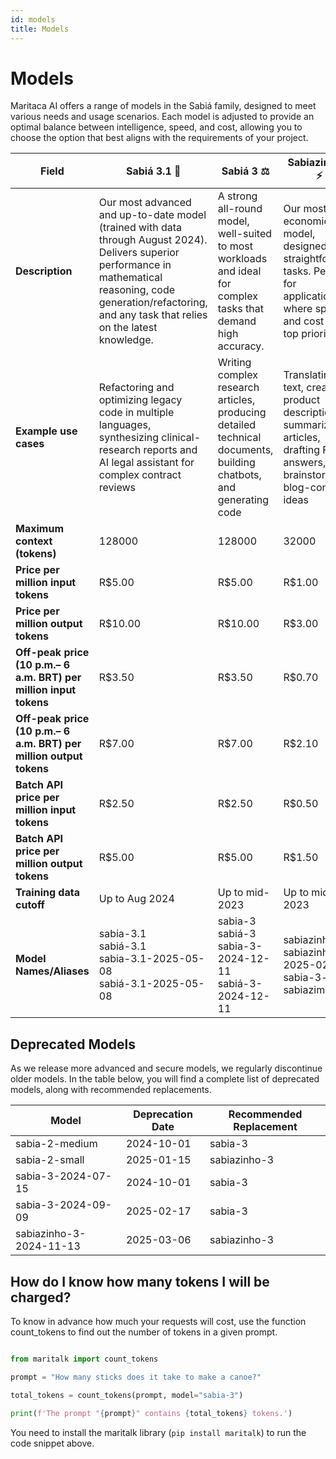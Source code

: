 ```yaml
---
id: models
title: Models
---
```


# Models
Maritaca AI offers a range of models in the Sabiá family, designed to meet various needs and usage scenarios. Each model is adjusted to provide an optimal balance between intelligence, speed, and cost, allowing you to choose the option that best aligns with the requirements of your project.

| **Field**| **Sabiá 3.1** 🥇 |  **Sabiá 3** ⚖️ | **Sabiazinho 3** ⚡ |
| -------- | --------------- | ---------- | --------------------- |
| **Description**   | Our most advanced and up-to-date model (trained with data through August 2024). Delivers superior performance in mathematical reasoning, code generation/refactoring, and any task that relies on the latest knowledge. | A strong all-round model, well-suited to most workloads and ideal for complex tasks that demand high accuracy. | Our most economical model, designed for straightforward tasks. Perfect for applications where speed and cost are top priorities. |
| **Example use cases**      | Refactoring and optimizing legacy code in multiple languages, synthesizing clinical-research reports and AI legal assistant for complex contract reviews | Writing complex research articles, producing detailed technical documents, building chatbots, and generating code  | Translating text, creating product descriptions, summarizing articles, drafting FAQ answers, and brainstorming blog-content ideas    |
| **Maximum context (tokens)**  | 128000  | 128000 | 32000|
| **Price per million input tokens** | R$5.00 | R$5.00 | R$1.00|
| **Price per million output tokens** | R$10.00 | R$10.00 | R$3.00 |
| **Off-peak price (10 p.m.– 6 a.m. BRT) per million input tokens**  | R$3.50| R$3.50| R$0.70|
| **Off-peak price (10 p.m.– 6 a.m. BRT) per million output tokens** | R$7.00| R$7.00 | R$2.10 |
| **Batch API price per million input tokens**  | R$2.50| R$2.50| R$0.50|
| **Batch API price per million output tokens** | R$5.00| R$5.00 | R$1.50 |
| **Training data cutoff** | Up to Aug 2024 | Up to mid-2023 | Up to mid-2023 |
| **Model Names/Aliases** | sabia-3.1<br />sabiá-3.1<br />sabia-3.1-2025-05-08<br />sabiá-3.1-2025-05-08 | sabia-3<br />sabiá-3<br />sabia-3-2024-12-11<br />sabiá-3-2024-12-11 | sabiazinho-3<br />sabiazinho-3-2025-02-06<br />sabia-3-small<br />sabiazim-3 |



## Deprecated Models

As we release more advanced and secure models, we regularly discontinue older models. In the table below, you will find a complete list of deprecated models, along with recommended replacements.

| Model | Deprecation Date | Recommended Replacement |
|-------|--------|-------|
| sabia-2-medium | 2024-10-01 | sabia-3 |
| sabia-2-small | 2025-01-15 | sabiazinho-3 |
| sabia-3-2024-07-15 | 2024-10-01 |sabia-3 |
| sabia-3-2024-09-09 | 2025-02-17 | sabia-3 |
| sabiazinho-3-2024-11-13	| 2025-03-06 | sabiazinho-3 | 

## How do I know how many tokens I will be charged?
To know in advance how much your requests will cost, use the function count_tokens to find out the number of tokens in a given prompt.
```python

from maritalk import count_tokens

prompt = "How many sticks does it take to make a canoe?"

total_tokens = count_tokens(prompt, model="sabia-3")

print(f'The prompt "{prompt}" contains {total_tokens} tokens.')
```

You need to install the maritalk library (`pip install maritalk`) to run the code snippet above.
